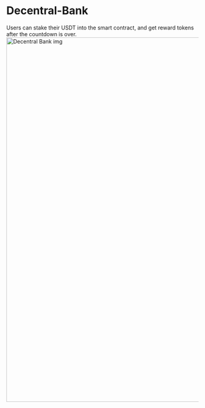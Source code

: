 # Decentral-Bank
Users can stake their USDT into the smart contract, and get reward tokens after the countdown is over.
<img width="952" alt="Decentral Bank img" src="https://user-images.githubusercontent.com/99255480/223742163-d440994a-730d-494b-8b9d-9f2e5d78ad6a.png">
